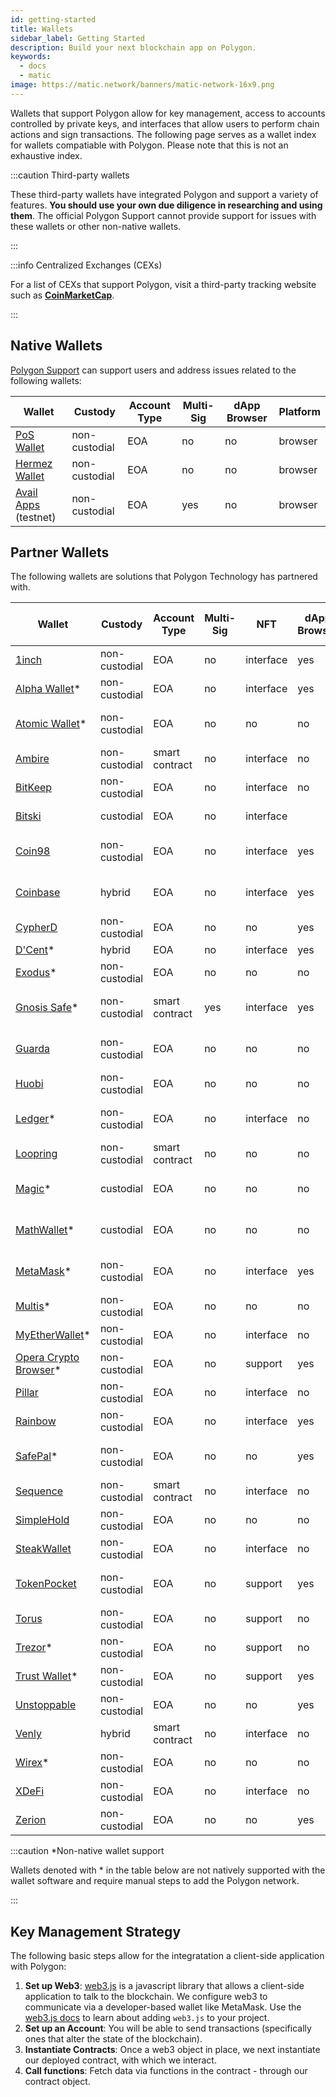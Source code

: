 ```yaml
---
id: getting-started
title: Wallets
sidebar_label: Getting Started
description: Build your next blockchain app on Polygon.
keywords:
  - docs
  - matic
image: https://matic.network/banners/matic-network-16x9.png
---
```


Wallets that support Polygon allow for key management, access to accounts controlled by 
private keys, and interfaces that allow users to perform chain actions and sign transactions.
The following page serves as a wallet index for wallets compatiable with Polygon. Please note
that this is not an exhaustive index.

:::caution Third-party wallets

These third-party wallets have integrated Polygon and support a variety of features.
**You should use your own due diligence in researching and using them**. The official Polygon
Support cannot provide support for issues with these wallets or other non-native wallets.

:::

:::info Centralized Exchanges (CEXs)

For a list of CEXs that support Polygon, visit a third-party tracking website such as
[**CoinMarketCap**](https://coinmarketcap.com/currencies/polygon/markets).

:::

## Native Wallets

[Polygon Support](https://support.polygon.technology/support/home) can support users and address 
issues related to the following wallets:

| Wallet                                                               | Custody       | Account Type | Multi-Sig | dApp Browser | Platform |
|----------------------------------------------------------------------|---------------|--------------|-----------|--------------|----------|
| [PoS Wallet](https://wallet.polygon.technology/login/)           | non-custodial | EOA          | no        | no           | browser  |
| [Hermez Wallet](https://wallet.hermez.io/login)                      | non-custodial | EOA          | no        | no           | browser  |
| [Avail Apps](https://devnet-avail.polygon.technology/) (testnet) | non-custodial | EOA          | yes       | no           | browser  |


## Partner Wallets

The following wallets are solutions that Polygon Technology has partnered with.

| Wallet 	| Custody 	| Account Type 	| Multi-Sig 	| NFT 	| dApp Browser 	| Bridge Support 	| Fiat On-Ramp	| Platforms 	|
|---	|---	|---	|---	|---	|---	|---	|---	|---	|
| [1inch](https://1inch.io/wallet/) 	| non-custodial 	| EOA 	| no 	| interface 	| yes 	| yes 	| no 	| mobile 	|
| [Alpha Wallet](https://alphawallet.com/)* 	| non-custodial 	| EOA 	| no 	| interface 	| yes 	| yes 	| yes 	| mobile, api/sdk 	|
| [Atomic Wallet](https://atomicwallet.io/)* 	| non-custodial 	| EOA 	| no 	| no 	| no 	| no 	| yes 	| mobile, desktop, api/sdk 	|
| [Ambire](https://www.ambire.com/) 	| non-custodial 	| smart contract 	| no 	| interface 	| no 	| yes 	| yes 	| browser 	|
| [BitKeep](https://bitkeep.com/) 	| non-custodial 	| EOA 	| no 	| interface 	| no 	| yes 	| yes 	| mobile 	|
| [Bitski](https://www.bitski.com/) 	| custodial 	| EOA 	| no 	| interface 	|  	| yes 	| no 	| browser, api/sdk 	|
| [Coin98](https://coin98.com/wallet) 	| non-custodial 	| EOA 	| no 	| interface 	| yes 	| yes 	| yes 	| mobile, browser, api/sdk 	|
| [Coinbase](https://www.coinbase.com/wallet) 	| hybrid 	| EOA 	| no 	| interface 	| yes 	| yes 	| yes 	| mobile, browser, api/sdk 	|
| [CypherD](https://cypherd.io/) 	| non-custodial 	| EOA 	| no 	| no 	| yes 	|  	|  	| mobile 	|
| [D'Cent](https://dcentwallet.com/)* 	| hybrid 	| EOA 	| no 	| interface 	| yes 	| yes 	| no 	| mobile 	|
| [Exodus](https://www.exodus.com/)* 	| non-custodial 	| EOA 	| no 	| no 	| no 	|  	| yes 	| mobile, desktop 	|
| [Gnosis Safe](https://gnosis-safe.io/)* 	| non-custodial 	| smart contract 	| yes 	| interface 	| yes 	| no 	| no 	| mobile, browser, api/sdk 	|
| [Guarda](https://guarda.com/) 	| non-custodial 	| EOA 	| no 	| no 	| no 	| yes 	| yes 	| mobile, browser, desktop 	|
| [Huobi](https://www.itoken.com/en) 	| non-custodial 	| EOA 	| no 	| no 	| no 	| yes 	| no 	| mobile 	|
| [Ledger](https://www.ledger.com/)* 	| non-custodial 	| EOA 	| no 	| interface 	| no 	| no 	| no 	| hardware, mobile, desktop 	|
| [Loopring](https://loopring.io/#/) 	| non-custodial 	| smart contract 	| no 	| no 	| no 	|  	|  	| mobile, api/sdk 	|
| [Magic](https://fortmatic.com/)* 	| custodial 	| EOA 	| no 	| no 	| no 	|  	|  	| mobile, browser, api/sdk 	|
| [MathWallet](https://mathwallet.org/en-us/)* 	| custodial 	| EOA 	| no 	| no 	| no 	| yes 	| yes 	| mobile, browser, api/sdk 	|
| [MetaMask](https://metamask.io/)* 	| non-custodial 	| EOA 	| no 	| interface 	| yes 	| no 	| no 	| mobile, browser, api/sdk 	|
| [Multis](https://multis.co/)* 	| non-custodial 	| EOA 	| no 	| no 	| no 	|  	|  	| mobile, desktop 	|
| [MyEtherWallet](https://www.myetherwallet.com/)* 	| non-custodial 	| EOA 	| no 	| interface 	| no 	|  	|  	| mobile 	|
| [Opera Crypto Browser](https://www.opera.com/crypto/next)* 	| non-custodial 	| EOA 	| no 	| support 	| yes 	|  	|  	| mobile, browser 	|
| [Pillar](https://www.pillar.fi/) 	| non-custodial 	| EOA 	| no 	| interface 	| no 	|  	|  	| mobile 	|
| [Rainbow](https://rainbow.me/) 	| non-custodial 	| EOA 	| no 	| interface 	| yes 	|  	|  	| mobile, api/sdk 	|
| [SafePal](https://safepal.io/)* 	| non-custodial 	| EOA 	| no 	| no 	| yes 	|  	|  	| hardware, mobile, api/sdk 	|
| [Sequence](https://sequence.app/auth) 	| non-custodial 	| smart contract 	| no 	| interface 	| no 	|  	|  	| browser, api/sdk 	|
| [SimpleHold](https://simplehold.io/) 	| non-custodial 	| EOA 	| no 	| no 	| no 	|  	|  	| mobile, api/sdk 	|
| [SteakWallet](https://steakwallet.fi/) 	| non-custodial 	| EOA 	| no 	| interface 	| no 	|  	|  	| mobile, api/sdk 	|
| [TokenPocket](https://www.tokenpocket.pro/en) 	| non-custodial 	| EOA 	| no 	| support 	| yes 	| yes 	| no 	| mobile, browser, api/sdk 	|
| [Torus](https://toruswallet.io/) 	| non-custodial 	| EOA 	| no 	| support 	| no 	| no 	| no 	| browser, api/sdk 	|
| [Trezor](https://trezor.io/)* 	| non-custodial 	| EOA 	| no 	| support 	| no 	|  	|  	| hardware, mobile 	|
| [Trust Wallet](https://trustwallet.com/)* 	| non-custodial 	| EOA 	| no 	| support 	| yes 	|  	|  	| mobile 	|
| [Unstoppable](https://unstoppable.money/) 	| non-custodial 	| EOA 	| no 	| no 	| yes 	|  	|  	| mobile, api/sdk 	|
| [Venly](https://www.venly.io/) 	| hybrid 	| smart contract 	| no 	| interface 	| no 	|  	|  	| browser, api/sdk 	|
| [Wirex](https://wirexapp.com/en/wirex-wallet)* 	| non-custodial 	| EOA 	| no 	| no 	| no 	|  	|  	| mobile 	|
| [XDeFi](https://www.xdefi.io/) 	| non-custodial 	| EOA 	| no 	| interface 	| no 	| no 	| no 	| browser 	|
| [Zerion](https://zerion.io/) 	| non-custodial 	| EOA 	| no 	| no 	| yes 	|  	|  	| mobile, browser 	|

:::caution *Non-native wallet support

Wallets denoted with * in the table below are not natively supported with the wallet software 
and require manual steps to add the Polygon network.

:::

## Key Management Strategy

The following basic steps allow for the integratation a client-side application with Polygon:

1. **Set up Web3**: [web3.js](https://web3js.readthedocs.io/) is a javascript library that 
   allows a client-side application to talk to the blockchain. We configure web3 to communicate 
   via a developer-based wallet like MetaMask. Use the [web3.js docs](https://web3js.readthedocs.io/en/v1.2.2/getting-started.html#adding-web3-js) to learn about adding `web3.js` to your project.
2. **Set up an Account**: You will be able to send transactions (specifically ones that alter the 
   state of the blockchain).
3. **Instantiate Contracts**: Once a web3 object in place, we next instantiate our deployed contract, 
   with which we interact.
4. **Call functions**: Fetch data via functions in the contract - through our contract object.
